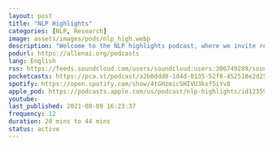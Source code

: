 ```yaml
---
layout: post
title: "NLP Highlights"
categories: [NLP, Research]
image: assets/images/pods/nlp_high.webp
description: "Welcome to the NLP highlights podcast, where we invite researchers to talk about their work in various areas in natural language processing. The hosts are Matt Gardner, Pradeep Dasigi (research scientists at the Allen Institute for Artificial Intelligence) and Waleed Ammar (research scientist at Google)."
podurl: https://allenai.org/podcasts
lang: English
rss: https://feeds.soundcloud.com/users/soundcloud:users:306749289/sounds.rss
pocketcasts: https://pca.st/podcast/a2b0ddd0-1d4d-0135-52f8-452518e2d253
spotify: https://open.spotify.com/show/4tGHzmicSHIVU3ksf5iYv8
apple_pod: https://podcasts.apple.com/us/podcast/nlp-highlights/id1235937471
youtube:
last_published: 2021-08-09 16:23:37
frequency: 12
duration: 20 mins to 44 mins
status: active
---
```

